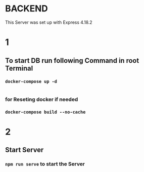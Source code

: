 # BACKEND

This Server was set up with Express 4.18.2

# 1
## To start DB run following Command in root Terminal

### `docker-compose up -d`

#
### for Reseting docker if needed

### `docker-compose build --no-cache`

# 2
## Start Server

### `npm run serve` to start the Server

